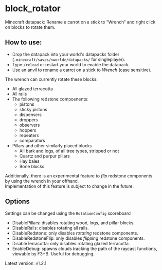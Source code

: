 # block_rotator
Minecraft datapack: Rename a carrot on a stick to "Wrench" and right click on blocks to rotate them.

## How to use:
* Drop the datapack into your world's datapacks folder (`.minecraft/saves/<world>/datapacks/` for singleplayer).  
* Type `/reload` or restart your world to enable the datapack.  
* Use an anvil to rename a carrot on a stick to *Wrench* (case sensitive).  

The wrench can currently rotate these blocks:
* All glazed terracotta
* All rails
* The following redstone compoenents:
    * pistons
    * sticky pistons
    * dispensers
    * droppers
    * observers
    * hoppers
    * repeaters
    * comparators
* Pillars and other similarly placed blocks
    * All bark and logs, of all tree types, stripped or not
    * Quartz and purpur pillars
    * Hay bales
    * Bone blocks

Additionally, there is an experimental feature to *flip* redstone components by using the wrench in your offhand.  
Implementation of this feature is subject to change in the future.

## Options
Settings can be changed using the `RotationConfig` scoreboard
* DisablePillars: disables rotating wood, logs, and pillar blocks.
* DisableRails: disables rotating all rails.
* DisableRedstone: only disables *rotating* redstone components.
* DisableRedstoneFlip: only disables *flipping* redstone components.
* DisableTerracotta: only disables rotating glazed terracotta.
* EnableDebug: spawns clouds tracking the path of the raycast functions, viewable by F3+B. Useful for debugging.

Latest version: v1.2.1
